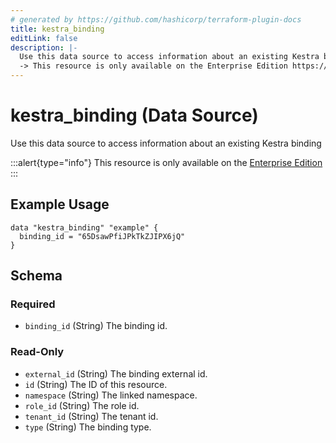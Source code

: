 ```yaml
---
# generated by https://github.com/hashicorp/terraform-plugin-docs
title: kestra_binding
editLink: false
description: |-
  Use this data source to access information about an existing Kestra binding
  -> This resource is only available on the Enterprise Edition https://kestra.io/enterprise
---
```


# kestra_binding (Data Source)

Use this data source to access information about an existing Kestra binding

:::alert{type="info"}
This resource is only available on the [Enterprise Edition](https://kestra.io/enterprise)
:::

## Example Usage

```hcl
data "kestra_binding" "example" {
  binding_id = "65DsawPfiJPkTkZJIPX6jQ"
}
```

<!-- schema generated by tfplugindocs -->
## Schema

### Required

- `binding_id` (String) The binding id.

### Read-Only

- `external_id` (String) The binding external id.
- `id` (String) The ID of this resource.
- `namespace` (String) The linked namespace.
- `role_id` (String) The role id.
- `tenant_id` (String) The tenant id.
- `type` (String) The binding type.
